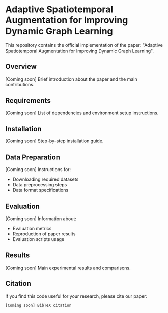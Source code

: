 # Adaptive Spatiotemporal Augmentation for Improving Dynamic Graph Learning

This repository contains the official implementation of the paper: "Adaptive Spatiotemporal Augmentation for Improving Dynamic Graph Learning".

## Overview
[Coming soon] Brief introduction about the paper and the main contributions.

## Requirements

[Coming soon] List of dependencies and environment setup instructions.

## Installation

[Coming soon] Step-by-step installation guide.

## Data Preparation

[Coming soon] Instructions for:
- Downloading required datasets
- Data preprocessing steps
- Data format specifications

## Evaluation

[Coming soon] Information about:
- Evaluation metrics
- Reproduction of paper results
- Evaluation scripts usage


## Results

[Coming soon] Main experimental results and comparisons.

## Citation

If you find this code useful for your research, please cite our paper:

```
[Coming soon] BibTeX citation
```
